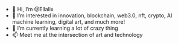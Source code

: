 - 👋 Hi, I’m @Ellalix
- 👀 I’m interested in innovation, blockchain, web3.0, nft, crypto, AI machine learning, digital art, and much more!
- 🌱 I’m currently learning a lot of crazy thing
- 📫 Meet me at the intersection of art and technology

<!---
Ellalix/Ellalix is a ✨ special ✨ repository because its `README.md` (this file) appears on your GitHub profile.
You can click the Preview link to take a look at your changes.
--->
